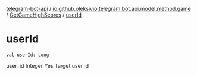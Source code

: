 [telegram-bot-api](../../index.md) / [io.github.oleksivio.telegram.bot.api.model.method.game](../index.md) / [GetGameHighScores](index.md) / [userId](./user-id.md)

# userId

`val userId: `[`Long`](https://kotlinlang.org/api/latest/jvm/stdlib/kotlin/-long/index.html)

user_id Integer Yes Target user id

